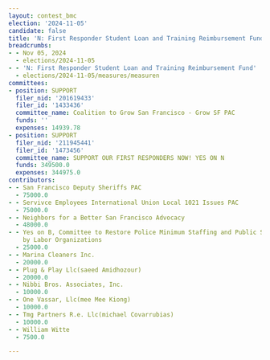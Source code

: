 ```yaml
---
layout: contest_bmc
election: '2024-11-05'
candidate: false
title: 'N: First Responder Student Loan and Training Reimbursement Fund'
breadcrumbs:
- - Nov 05, 2024
  - elections/2024-11-05
- - 'N: First Responder Student Loan and Training Reimbursement Fund'
  - elections/2024-11-05/measures/measuren
committees:
- position: SUPPORT
  filer_nid: '201619433'
  filer_id: '1433436'
  committee_name: Coalition to Grow San Francisco - Grow SF PAC
  funds: ''
  expenses: 14939.78
- position: SUPPORT
  filer_nid: '211945441'
  filer_id: '1473456'
  committee_name: SUPPORT OUR FIRST RESPONDERS NOW! YES ON N
  funds: 349500.0
  expenses: 344975.0
contributors:
- - San Francisco Deputy Sheriffs PAC
  - 75000.0
- - Servivce Employees International Union Local 1021 Issues PAC
  - 75000.0
- - Neighbors for a Better San Francisco Advocacy
  - 48000.0
- - Yes on B, Committee to Restore Police Minimum Staffing and Public Safety, Sponsored
    by Labor Organizations
  - 25000.0
- - Marina Cleaners Inc.
  - 20000.0
- - Plug & Play Llc(saeed Amidhozour)
  - 20000.0
- - Nibbi Bros. Associates, Inc.
  - 10000.0
- - One Vassar, Llc(mee Mee Kiong)
  - 10000.0
- - Tmg Partners R.e. Llc(michael Covarrubias)
  - 10000.0
- - William Witte
  - 7500.0

---
```


